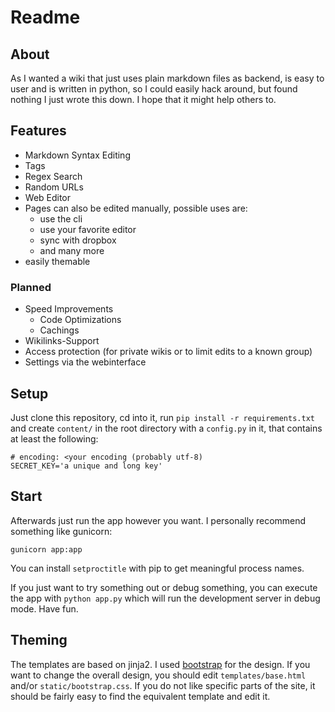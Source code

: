 # Readme

## About
As I wanted a wiki that just uses plain markdown files as backend, is easy to
user and is written in python, so I could easily hack around, but found nothing
I just wrote this down. I hope that it might help others to.

## Features

* Markdown Syntax Editing
* Tags
* Regex Search
* Random URLs
* Web Editor
* Pages can also be edited manually, possible uses are:
	* use the cli
	* use your favorite editor
	* sync with dropbox
	* and many more
* easily themable

### Planned

* Speed Improvements
	* Code Optimizations
	* Cachings
* Wikilinks-Support
* Access protection (for private wikis or to limit edits to a known group)
* Settings via the webinterface


## Setup
Just clone this repository, cd into it, run `pip install -r requirements.txt`
and create `content/` in the root directory with a `config.py` in it,
that contains at least the following:

	# encoding: <your encoding (probably utf-8)
	SECRET_KEY='a unique and long key'

## Start
Afterwards just run the app however you want. I personally recommend something 
like gunicorn:
	
	gunicorn app:app

You can install `setproctitle` with pip to get meaningful process names.

If you just want to try something out or debug something, you can execute
the app with `python app.py` which will run the development server in debug
mode. Have fun.

## Theming
The templates are based on jinja2. I used
[bootstrap](http://twitter.github.com/bootstrap/) for the design.
If you want to change the overall design, you should edit `templates/base.html`
and/or `static/bootstrap.css`. If you do not like specific parts of the site,
it should be fairly easy to find the equivalent template and edit it.

